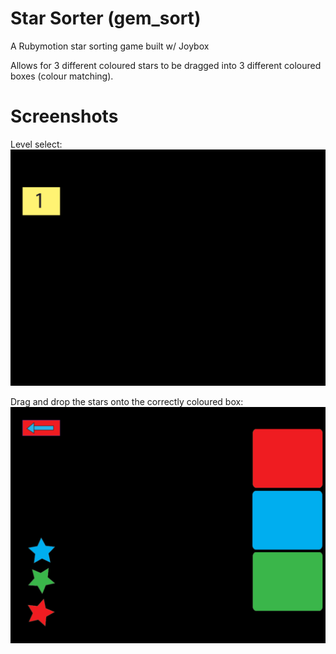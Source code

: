 Star Sorter (gem_sort)
========

A Rubymotion star sorting game built w/ Joybox 

Allows for 3 different coloured stars to be dragged into 3 different coloured boxes (colour matching).

Screenshots
========

Level select:
![](https://github.com/RyanonRails/gem_sort/blob/master/screenshots/level_select.png?raw=true)

Drag and drop the stars onto the correctly coloured box:
![](https://github.com/RyanonRails/gem_sort/blob/master/screenshots/star_drop.png?raw=true)

